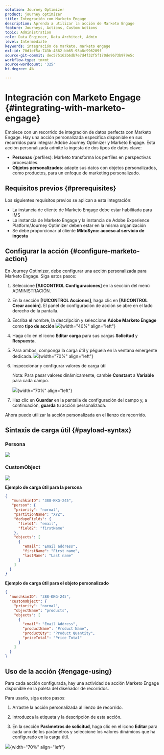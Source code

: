 ```yaml
---
solution: Journey Optimizer
product: journey optimizer
title: Integración con Marketo Engage
description: Aprenda a utilizar la acción de Marketo Engage
feature: Journeys, Actions, Custom Actions
topic: Administration
role: Data Engineer, Data Architect, Admin
level: Intermediate
keywords: integración de marketo, marketo engage
exl-id: 70d1ef5a-743b-4362-bb65-93a8c996209f
source-git-commit: dec575162b6db7e7d4f32f5f170de9673b979e5c
workflow-type: tm+mt
source-wordcount: '325'
ht-degree: 4%

---
```


# Integración con Marketo Engage {#integrating-with-marketo-engage}

Empiece con un recorrido de integración de datos perfecta con Marketo Engage. Hay una acción personalizada específica disponible en sus recorridos para integrar Adobe Journey Optimizer y Marketo Engage. Esta acción personalizada admite la ingesta de dos tipos de datos clave:

* **Personas** (perfiles): Marketo transforma los perfiles en perspectivas procesables.
* **Objetos personalizados**: adapte sus datos con objetos personalizados, como productos, para un enfoque de marketing personalizado.

## Requisitos previos {#prerequisites}

Los siguientes requisitos previos se aplican a esta integración:

* La instancia de cliente de Marketo Engage debe estar habilitada para IMS
* La instancia de Marketo Engage y la instancia de Adobe Experience Platform/Journey Optimizer deben estar en la misma organización
* Se debe proporcionar al cliente **MktoSync: acceso al servicio de ingesta**

## Configurar la acción {#configure-marketo-action}


En Journey Optimizer, debe configurar una acción personalizada para Marketo Engage. Siga estos pasos:

1. Seleccione **[!UICONTROL Configuraciones]** en la sección del menú ADMINISTRACIÓN.
1. En la sección **[!UICONTROL Acciones]**, haga clic en **[!UICONTROL Crear acción]**. El panel de configuración de acción se abre en el lado derecho de la pantalla.
1. Escriba el nombre, la descripción y seleccione **Adobe Marketo Engage** como **tipo de acción**
   ![](assets/engage-customaction-creation.png){width="40%" align="left"}
1. Haga clic en el icono **Editar carga** para sus cargas **Solicitud** y **Respuesta**.
1. Para ambos, componga la carga útil y péguela en la ventana emergente dedicada.
   ![](assets/engage-customaction-payload.png){width="70%" align="left"}
1. Inspeccionar y configurar valores de carga útil

   Nota: Para pasar valores dinámicamente, cambie **Constant** a **Variable** para cada campo.

   ![](assets/engage-customaction-payload-fields.png){width="70%" align="left"}

1. Haz clic en **Guardar** en la pantalla de configuración del campo y, a continuación, **guarda** tu acción personalizada.

Ahora puede utilizar la acción personalizada en el lienzo de recorrido.

## Sintaxis de carga útil {#payload-syntax}

### Persona

![](assets/payload-person.png)

### CustomObject

![](assets/payload-customobject.png)


**Ejemplo de carga útil para la persona**

```json
{
   "munchkinID": "388-KKG-245",  
   "person": {
    "priority": "normal",
    "partitionName": "XYZ",
    "dedupeFields": {
      "field1": "email",
      "field2": "firstName"
    },
    "objects": [
      {
        "email": "Email address",
        "firstName": "First name",
        "lastName": "Last name"
      }
    ]
  }
}
```

**Ejemplo de carga útil para el objeto personalizado**

```json
{
  "munchkinID": "388-KKG-245", 
  "customObject": {
    "priority": "normal",
    "objectName": "products",
    "objects": [
      {
        "email": "Email Address",
        "productName": "Product Name",
        "productQty": "Product Quantity",
        "priceTotal": "Price Total"
      }
    ]
  }
}
```


## Uso de la acción {#engage-using}

Para cada acción configurada, hay una actividad de acción Marketo Engage disponible en la paleta del diseñador de recorridos.

Para usarlo, siga estos pasos:

1. Arrastre la acción personalizada al lienzo de recorrido.

1. Introduzca la etiqueta y la descripción de esta acción.

1. En la sección **Parámetros de solicitud**, haga clic en el icono **Editar** para cada uno de los parámetros y seleccione los valores dinámicos que ha configurado en la carga útil.

![](assets/engage-use-canvas.png){width="70%" align="left"}
